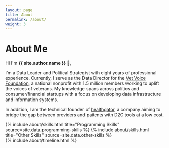 ```yaml
---
layout: page
title: About
permalink: /about/
weight: 3
---
```


# **About Me**

Hi I'm **{{ site.author.name }}** :wave:,<br>

I’m a Data Leader and Political Strategist with eight years of professional experience. Currently, I serve as the Data Director for the <a href="https://vvfnd.org/">Vet Voice Foundation</a>, a national nonprofit with 1.5 million members working to uplift the voices of veterans. My knowledge spans across politics and consumer/financial startups with a focus on developing data infrastructure and information systems.<br>

In addition, I am the technical founder of <a href="https://healthgator.app">healthgator</a>, a company aiming to bridge the gap between providers and paitents with D2C tools at a low cost.

<div class="row">
{% include about/skills.html title="Programming Skills" source=site.data.programming-skills %}
{% include about/skills.html title="Other Skills" source=site.data.other-skills %}
</div>

<div class="row">
{% include about/timeline.html %}
</div>
